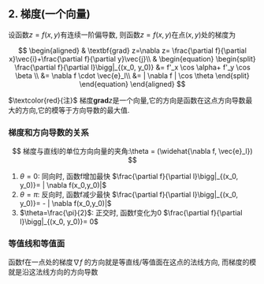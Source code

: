 ## 2. 梯度(一个向量)

设函数$z = f(x,y)$有连续一阶偏导数, 则函数$z=f(x,y)$在点$(x, y)$处的梯度为

$$
\begin{aligned}
	& \textbf{grad} z=\nabla z= \frac{\partial f}{\partial x}\vec{i}+\frac{\partial f}{\partial y}\vec{j}\\
	&
	\begin{equation}
		\begin{split}
			\frac{\partial f}{\partial l}\bigg|_{(x_0, y_0)}
			&= f'_x \cos \alpha+ f'_y \cos \beta \\
			&= \nabla f \cdot \vec{e}_l\\
			&= | \nabla f | \cos \theta
		\end{split}
	\end{equation}
\end{aligned}
$$

$\textcolor{red}{注}$ 梯度$\textbf{grad}z$是一个向量,它的方向是函数在这点方向导数最大的方向,它的模等于方向导数的最大值.

### 梯度和方向导数的关系

$$
梯度与直线l的单位方向向量的夹角:\theta = (\widehat{\nabla f, \vec{e}_l})
$$

1. $\theta=0$: 同向时, 函数f增加最快 $\frac{\partial f}{\partial l}\bigg|_{(x_0, y_0)}= | \nabla f(x_0,y_0)|$
2. $\theta=\pi$: 反向时, 函数f减少最快 $\frac{\partial f}{\partial l}\bigg|_{(x_0, y_0)}= - | \nabla f(x_0,y_0)|$
3. $\theta=\frac{\pi}{2}$: 正交时, 函数f变化为0 $\frac{\partial f}{\partial l}\bigg|_{(x_0, y_0)}= 0$

### 等值线和等值面

函数f在一点处的梯度$\nabla f$ 的方向就是等直线/等值面在这点的法线方向, 而梯度的模就是沿这法线方向的方向导数
